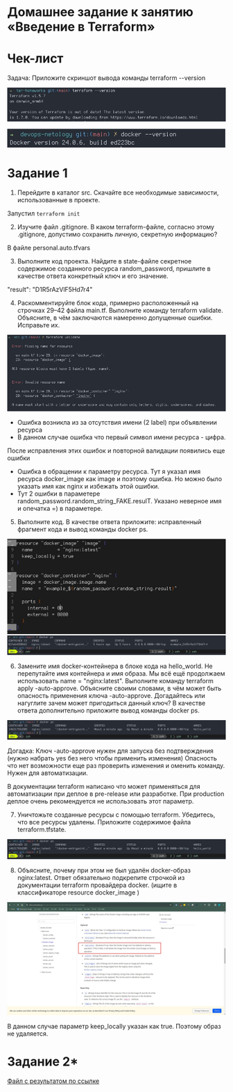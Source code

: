 # Домашнее задание к занятию «Введение в Terraform»

# Чек-лист

  Задача: Приложите скриншот вывода команды terraform --version

![Скриншот команды terraform --version](./images/terraform-version.jpg)

  
![Скриншот команды docker --version](./images/docker-version.jpg)

# Задание 1

  1. Перейдите в каталог src. Скачайте все необходимые зависимости, использованные в проекте. 

  Запустил `terraform init`

  2. Изучите файл .gitignore. В каком terraform-файле, согласно этому .gitignore, допустимо сохранить личную, секретную информацию?
  
  В файле personal.auto.tfvars

  3. Выполните код проекта. Найдите в state-файле секретное содержимое созданного ресурса random_password, пришлите в качестве ответа конкретный ключ и его значение.

  "result": "D1R5rAzVlF5Hd7r4"

  4. Раскомментируйте блок кода, примерно расположенный на строчках 29–42 файла main.tf. Выполните команду terraform validate. Объясните, в чём заключаются намеренно допущенные ошибки. Исправьте их.

![Скриншот команды terraform validate](./images/terraform-validate.jpg)

  - Ошибка возникла из за отсутствия имени (2 label) при объявлении ресурса
  - В данном случае ошибка что первый символ имени ресурса - цифра.

  После исправления этих ошибок и повторной валидации появились еще ошибки

  - Ошибка в обращении к параметру ресурса. Тут я указал имя ресурса docker_image как image и поэтому ошибка. Но можно было указать имя как nginx и избежать этой ошибки.
  - Тут 2 ошибки в параметере random_password.random_string_FAKE.resulT. Указано неверное имя и опечатка =) в параметере.

  5. Выполните код. В качестве ответа приложите: исправленный фрагмент кода и вывод команды docker ps.

![Исправленный код](./images/terraform-fix.jpg)
![Вывод docker ps](./images/terraform-docker-ps.jpg)

  6. Замените имя docker-контейнера в блоке кода на hello_world. Не перепутайте имя контейнера и имя образа. Мы всё ещё продолжаем использовать name = "nginx:latest". Выполните команду terraform apply -auto-approve. Объясните своими словами, в чём может быть опасность применения ключа -auto-approve. Догадайтесь или нагуглите зачем может пригодиться данный ключ? В качестве ответа дополнительно приложите вывод команды docker ps.

![Вывод docker ps для hello_world](./images/terraform-docker-ps-2.jpg)
   
   Догадка: Ключ -auto-approve нужен для запуска без подтверждения (нужно набрать yes без него чтобы применить изменения)
Опасность что нет возможности еще раз проверить изменения и оменить команду. Нужен для автоматизации.

В документации terraform написано что может применяться для автоматизации при деплое в pre-release или разработке. При production деплое очень рекомендуется не использовать этот параметр.

  7. Уничтожьте созданные ресурсы с помощью terraform. Убедитесь, что все ресурсы удалены. Приложите содержимое файла terraform.tfstate.

![tfstate](./images/terraform-tfstate-after.jpg)

  8. Объясните, почему при этом не был удалён docker-образ nginx:latest. Ответ обязательно подкрепите строчкой из документации terraform провайдера docker. (ищите в классификаторе resource docker_image )

![docker notes](./images/terraform-docker-notes.jpg)

  В данном случае параметр keep_locally указан как true. Поэтому образ не удаляется.


# Задание 2*

[Файл с результатом по ссылке](./scripts/terraform-01/main.tf)

